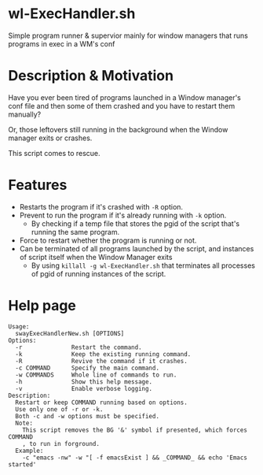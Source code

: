 # wl-ExecHandler.sh
Simple program runner & supervior mainly for window managers that runs programs in exec in a WM's conf

# Description & Motivation

Have you ever been tired of programs launched in a Window manager's conf file and then some of them crashed and you have to restart them manually?

Or, those leftovers still running in the background when the Window manager exits or crashes.

This script comes to rescue.

# Features
- Restarts the program if it's crashed with `-R` option.
- Prevent to run the program if it's already running with `-k` option.
  - By checking if a temp file that stores the pgid of the script that's running the same program.    
- Force to restart whether the program is running or not.
- Can be terminated of all programs launched by the script, and instances of script itself when the Window Manager exits
  - By using `killall -g wl-ExecHandler.sh` that terminates all processes of pgid of running instances of the script.

# Help page
```
Usage:
  swayExecHandlerNew.sh [OPTIONS]
Options:
  -r              Restart the command.
  -k              Keep the existing running command.
  -R              Revive the command if it crashes.
  -c COMMAND      Specify the main command.
  -w COMMANDS     Whole line of commands to run.
  -h              Show this help message.
  -v              Enable verbose logging.
Description:
  Restart or keep COMMAND running based on options.
  Use only one of -r or -k.
  Both -c and -w options must be specified.
  Note:
    This script removes the BG '&' symbol if presented, which forces COMMAND
    , to run in forground.
  Example:
    -c "emacs -nw" -w "[ -f emacsExist ] && _COMMAND_ && echo 'Emacs started'
```
